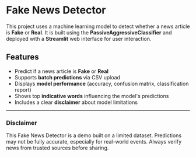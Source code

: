 #  Fake News Detector

This project uses a machine learning model to detect whether a news article is **Fake** or **Real**. It is built using the **PassiveAggressiveClassifier** and deployed with a **Streamlit** web interface for user interaction.

##  Features

- Predict if a news article is **Fake** or **Real**
- Supports **batch predictions** via CSV upload
- Displays **model performance** (accuracy, confusion matrix, classification report)
- Shows top **indicative words** influencing the model's predictions
- Includes a clear **disclaimer** about model limitations

---
### Disclaimer
This Fake News Detector is a demo built on a limited dataset.
Predictions may not be fully accurate, especially for real-world events.
Always verify news from trusted sources before sharing.

